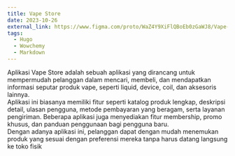 ```yaml
---
title: Vape Store
date: 2023-10-26
external_link: https://www.figma.com/proto/WaZ4Y9XiFlQBoEb0zGaWJ8/Vape-Store?page-id=0%3A1&node-id=50-1071&viewport=-4264%2C3098%2C0.45&t=pYFLwWLGArwRLr7c-1&scaling=scale-down&content-scaling=fixed&starting-point-node-id=145%3A1179&show-proto-sidebar=1
tags:
  - Hugo
  - Wowchemy
  - Markdown
---
```


Aplikasi Vape Store adalah sebuah aplikasi yang dirancang untuk mempermudah pelanggan dalam mencari, membeli, dan mendapatkan informasi seputar produk vape, seperti liquid, device, coil, dan aksesoris lainnya.  
Aplikasi ini biasanya memiliki fitur seperti katalog produk lengkap, deskripsi detail, ulasan pengguna, metode pembayaran yang beragam, serta layanan pengiriman. Beberapa aplikasi juga menyediakan fitur membership, promo khusus, dan panduan penggunaan bagi pengguna baru.  
Dengan adanya aplikasi ini, pelanggan dapat dengan mudah menemukan produk yang sesuai dengan preferensi mereka tanpa harus datang langsung ke toko fisik

<!--more-->
